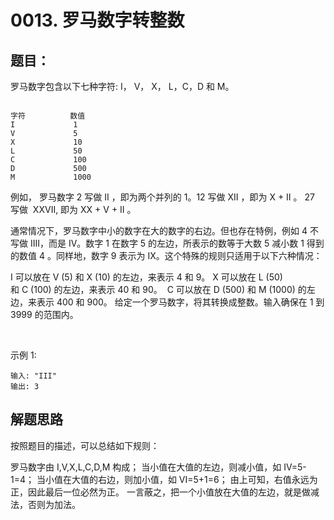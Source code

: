 # 0013. 罗马数字转整数
## 题目：
罗马数字包含以下七种字符: I， V， X， L，C，D 和 M。
```text

字符          数值
I             1
V             5
X             10
L             50
C             100
D             500
M             1000
```
例如， 罗马数字 2 写做 II ，即为两个并列的 1。12 写做 XII ，即为 X + II 。 27 写做  XXVII, 即为 XX + V + II 。

通常情况下，罗马数字中小的数字在大的数字的右边。但也存在特例，例如 4 不写做 IIII，而是 IV。数字 1 在数字 5 的左边，所表示的数等于大数 5 减小数 1 得到的数值 4 。同样地，数字 9 表示为 IX。这个特殊的规则只适用于以下六种情况：

I 可以放在 V (5) 和 X (10) 的左边，来表示 4 和 9。
X 可以放在 L (50) 和 C (100) 的左边，来表示 40 和 90。 
C 可以放在 D (500) 和 M (1000) 的左边，来表示 400 和 900。
给定一个罗马数字，将其转换成整数。输入确保在 1 到 3999 的范围内。

 

示例 1:
```text
输入: "III"
输出: 3
```

## 解题思路
按照题目的描述，可以总结如下规则：

罗马数字由 I,V,X,L,C,D,M 构成；
当小值在大值的左边，则减小值，如 IV=5-1=4；
当小值在大值的右边，则加小值，如 VI=5+1=6；
由上可知，右值永远为正，因此最后一位必然为正。
一言蔽之，把一个小值放在大值的左边，就是做减法，否则为加法。
